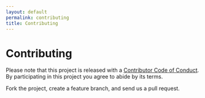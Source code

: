 ```yaml
---
layout: default
permalink: contributing
title: Contributing
---
```


# Contributing

Please note that this project is released with a <a href="http://contributor-covenant.org/version/1/4/">Contributor Code of Conduct</a>. By participating in this project you agree to abide by its terms.

Fork the project, create a feature branch, and send us a pull request.
